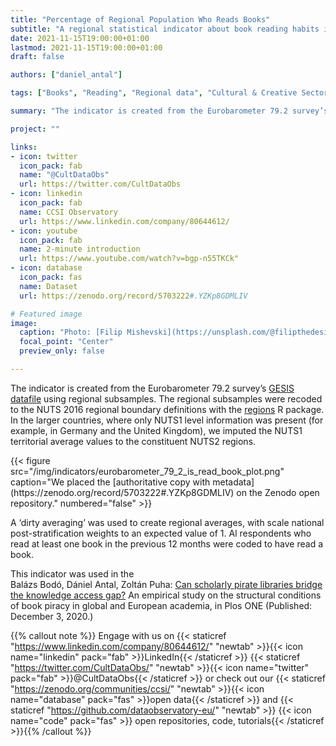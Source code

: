 ```yaml
---
title: "Percentage of Regional Population Who Reads Books"
subtitle: "A regional statistical indicator about book reading habits in Europe."
date: 2021-11-15T19:00:00+01:00
lastmod: 2021-11-15T19:00:00+01:00
draft: false

authors: ["daniel_antal"]

tags: ["Books", "Reading", "Regional data", "Cultural & Creative Sectors and Industries Observatory"]

summary: "The indicator is created from the Eurobarometer 79.2 survey’s [GESIS datafile](https://search.gesis.org/research_data/ZA5688) using regional subsamples."

project: ""

links:
- icon: twitter
  icon_pack: fab
  name: "@CultDataObs"
  url: https://twitter.com/CultDataObs
- icon: linkedin
  icon_pack: fab
  name: CCSI Observatory
  url: https://www.linkedin.com/company/80644612/
- icon: youtube
  icon_pack: fab
  name: 2-minute introduction
  url: https://www.youtube.com/watch?v=bgp-n55TKCk"
- icon: database
  icon_pack: fas
  name: Dataset
  url: https://zenodo.org/record/5703222#.YZKp8GDMLIV

# Featured image
image:
  caption: "Photo: [Filip Mishevski](https://unsplash.com/@filipthedesigner/)"
  focal_point: "Center"
  preview_only: false

---
```


The indicator is created from the Eurobarometer 79.2 survey’s [GESIS datafile](https://search.gesis.org/research_data/ZA5688) using regional subsamples. The regional subsamples were recoded to the NUTS 2016 regional boundary definitions with the [regions](https://regions.dataobservatory.eu/) R package. In the larger countries, where only NUTS1 level information was present (for example, in Germany and the United Kingdom), we imputed the NUTS1 territorial average values to the constituent NUTS2 regions.

<td style="text-align: center;">{{< figure src="/img/indicators/eurobarometer_79_2_is_read_book_plot.png" caption="We placed the [authoritative copy with metadata](https://zenodo.org/record/5703222#.YZKp8GDMLIV) on the Zenodo open repository." numbered="false" >}}</td>

A ‘dirty averaging’ was used to create regional averages, with scale national post-stratification weights to an expected value of 1. Al respondents who read at least one book in the previous 12 months were coded to have read a book.

This indicator was used in the 		
Balázs Bodó, Dániel Antal, Zoltán Puha: [Can scholarly pirate libraries bridge the knowledge access gap?](https://journals.plos.org/plosone/article?id=10.1371/journal.pone.0242509) An empirical study on the structural conditions of book piracy in global and European academia, in Plos ONE (Published: December 3, 2020.)

{{% callout note %}}
Engage with us on {{< staticref "https://www.linkedin.com/company/80644612/" "newtab" >}}{{< icon name="linkedin" pack="fab" >}}LinkedIn{{< /staticref >}} {{< staticref "https://twitter.com/CultDataObs/" "newtab" >}}{{< icon name="twitter" pack="fab" >}}@CultDataObs{{< /staticref >}} or check out our {{< staticref "https://zenodo.org/communities/ccsi/" "newtab" >}}{{< icon name="database" pack="fas" >}}open data{{< /staticref >}} and {{< staticref "https://github.com/dataobservatory-eu/" "newtab" >}} {{< icon name="code" pack="fas" >}} open repositories, code, tutorials{{< /staticref >}}{{% /callout %}}
